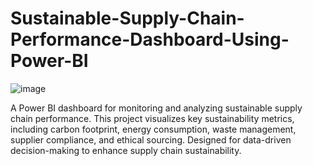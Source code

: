 # Sustainable-Supply-Chain-Performance-Dashboard-Using-Power-BI

![image](https://github.com/user-attachments/assets/61b5177b-93f1-4e52-859d-68893ec5174d)

A Power BI dashboard for monitoring and analyzing sustainable supply chain performance. This project visualizes key sustainability metrics, including carbon footprint, energy consumption, waste management, supplier compliance, and ethical sourcing. Designed for data-driven decision-making to enhance supply chain sustainability.
